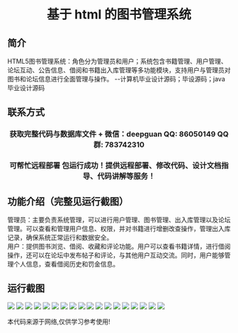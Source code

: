<p><h1 align="center">基于 html 的图书管理系统</h1></p>

## 简介
HTML5图书管理系统：角色分为管理员和用户；系统包含书籍管理、用户管理、论坛互动、公告信息、借阅和书籍出入库管理等多功能模块，支持用户与管理员对图书和论坛信息进行全面管理与操作。    --计算机毕业设计源码；毕设源码；java毕业设计源码


## 联系方式
<p><h3 align="center">获取完整代码与数据库文件 + 微信：deepguan QQ: 86050149 QQ群: 783742310</h3></p>
<p><h3 align="center">可帮忙远程部署 包运行成功！提供远程部署、修改代码、设计文档指导、代码讲解等服务！</h3></p>

## 功能介绍（完整见运行截图）
管理员：主要负责系统管理，可以进行用户管理、图书管理、出入库管理以及论坛管理。可以查看和管理用户信息、权限，并对书籍进行增删改查操作，管理出入库记录，确保系统正常运行和数据安全。  
用户：提供图书浏览、借阅、收藏和评论功能。用户可以查看书籍详情，进行借阅操作，还可以在论坛中发布帖子和评论，与其他用户互动交流。同时，用户能够管理个人信息，查看借阅历史和罚金信息。


## 运行截图
![](img/001.jpg)
![](img/002.jpg)
![](img/003.jpg)
![](img/004.jpg)
![](img/005.jpg)
![](img/006.jpg)
![](img/007.jpg)
![](img/008.jpg)
![](img/009.jpg)
![](img/010.jpg)
![](img/011.jpg)
![](img/012.jpg)
![](img/013.jpg)
![](img/014.jpg)
![](img/015.jpg)
![](img/016.jpg)
![](img/017.jpg)
![](img/018.jpg)

<p>本代码来源于网络,仅供学习参考使用!</p>
